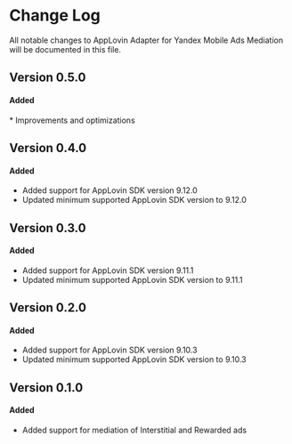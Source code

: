 # Change Log
All notable changes to AppLovin Adapter for Yandex Mobile Ads Mediation will be documented in this file.

## Version 0.5.0

#### Added
* Improvements and optimizations

## Version 0.4.0

#### Added
* Added support for AppLovin SDK version 9.12.0
* Updated minimum supported AppLovin SDK version to 9.12.0

## Version 0.3.0

#### Added
* Added support for AppLovin SDK version 9.11.1
* Updated minimum supported AppLovin SDK version to 9.11.1

## Version 0.2.0

#### Added
* Added support for AppLovin SDK version 9.10.3
* Updated minimum supported AppLovin SDK version to 9.10.3

## Version 0.1.0

#### Added
* Added support for mediation of Interstitial and Rewarded ads 
